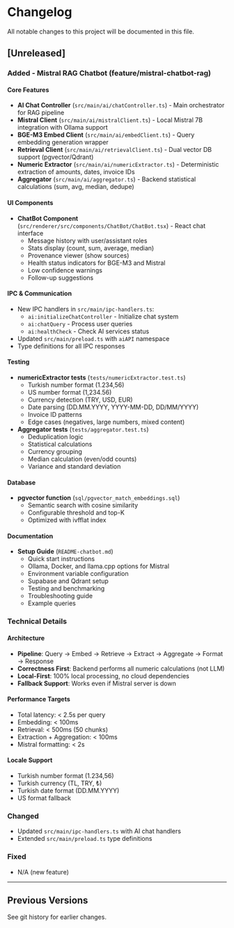 # Changelog

All notable changes to this project will be documented in this file.

## [Unreleased]

### Added - Mistral RAG Chatbot (feature/mistral-chatbot-rag)

#### Core Features
- **AI Chat Controller** (`src/main/ai/chatController.ts`) - Main orchestrator for RAG pipeline
- **Mistral Client** (`src/main/ai/mistralClient.ts`) - Local Mistral 7B integration with Ollama support
- **BGE-M3 Embed Client** (`src/main/ai/embedClient.ts`) - Query embedding generation wrapper
- **Retrieval Client** (`src/main/ai/retrievalClient.ts`) - Dual vector DB support (pgvector/Qdrant)
- **Numeric Extractor** (`src/main/ai/numericExtractor.ts`) - Deterministic extraction of amounts, dates, invoice IDs
- **Aggregator** (`src/main/ai/aggregator.ts`) - Backend statistical calculations (sum, avg, median, dedupe)

#### UI Components
- **ChatBot Component** (`src/renderer/src/components/ChatBot/ChatBot.tsx`) - React chat interface
  - Message history with user/assistant roles
  - Stats display (count, sum, average, median)
  - Provenance viewer (show sources)
  - Health status indicators for BGE-M3 and Mistral
  - Low confidence warnings
  - Follow-up suggestions

#### IPC & Communication
- New IPC handlers in `src/main/ipc-handlers.ts`:
  - `ai:initializeChatController` - Initialize chat system
  - `ai:chatQuery` - Process user queries
  - `ai:healthCheck` - Check AI services status
- Updated `src/main/preload.ts` with `aiAPI` namespace
- Type definitions for all IPC responses

#### Testing
- **numericExtractor tests** (`tests/numericExtractor.test.ts`)
  - Turkish number format (1.234,56)
  - US number format (1,234.56)
  - Currency detection (TRY, USD, EUR)
  - Date parsing (DD.MM.YYYY, YYYY-MM-DD, DD/MM/YYYY)
  - Invoice ID patterns
  - Edge cases (negatives, large numbers, mixed content)
- **Aggregator tests** (`tests/aggregator.test.ts`)
  - Deduplication logic
  - Statistical calculations
  - Currency grouping
  - Median calculation (even/odd counts)
  - Variance and standard deviation

#### Database
- **pgvector function** (`sql/pgvector_match_embeddings.sql`)
  - Semantic search with cosine similarity
  - Configurable threshold and top-K
  - Optimized with ivfflat index

#### Documentation
- **Setup Guide** (`README-chatbot.md`)
  - Quick start instructions
  - Ollama, Docker, and llama.cpp options for Mistral
  - Environment variable configuration
  - Supabase and Qdrant setup
  - Testing and benchmarking
  - Troubleshooting guide
  - Example queries

### Technical Details

#### Architecture
- **Pipeline**: Query → Embed → Retrieve → Extract → Aggregate → Format → Response
- **Correctness First**: Backend performs all numeric calculations (not LLM)
- **Local-First**: 100% local processing, no cloud dependencies
- **Fallback Support**: Works even if Mistral server is down

#### Performance Targets
- Total latency: < 2.5s per query
- Embedding: < 100ms
- Retrieval: < 500ms (50 chunks)
- Extraction + Aggregation: < 100ms
- Mistral formatting: < 2s

#### Locale Support
- Turkish number format (1.234,56)
- Turkish currency (TL, TRY, ₺)
- Turkish date format (DD.MM.YYYY)
- US format fallback

### Changed
- Updated `src/main/ipc-handlers.ts` with AI chat handlers
- Extended `src/main/preload.ts` type definitions

### Fixed
- N/A (new feature)

---

## Previous Versions
See git history for earlier changes.

